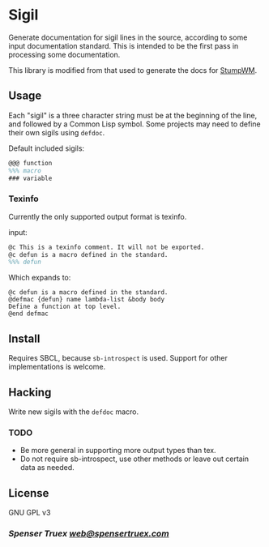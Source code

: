 # Sigil

Generate documentation for sigil lines in the source, according to some input
documentation standard. This is intended to be the first pass in processing some
documentation.

This library is modified from that used to generate the docs for
[StumpWM](https://stumpwm.github.io/).

## Usage
Each "sigil" is a three character string must be at the beginning of the line,
and followed by a Common Lisp symbol. Some projects may need to define their own
sigils using `defdoc`.

Default included sigils:
```tex
@@@ function
%%% macro
### variable
```

### Texinfo
Currently the only supported output format is texinfo.

input:
``` tex
@c This is a texinfo comment. It will not be exported.
@c defun is a macro defined in the standard.
%%% defun
```
Which expands to:
```
@c defun is a macro defined in the standard.
@defmac {defun} name lambda-list &body body
Define a function at top level.
@end defmac
```
## Install
Requires SBCL, because `sb-introspect` is used. Support for other
implementations is welcome.

## Hacking
Write new sigils with the `defdoc` macro.

### TODO
- Be more general in supporting more output types than tex.
- Do not require sb-introspect, use other methods or leave out certain data as
  needed.

## License

GNU GPL v3

### _Spenser Truex <web@spensertruex.com>_
